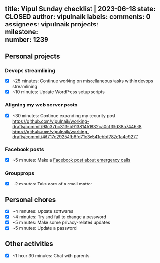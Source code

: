 title:	Vipul Sunday checklist | 2023-06-18
state:	CLOSED
author:	vipulnaik
labels:	
comments:	0
assignees:	vipulnaik
projects:	
milestone:	
number:	1239
--
## Personal projects

### Devops streamlining

- [x] ~25 minutes: Continue working on miscellaneous tasks within devops streamlining
- [x] ~10 minutes: Update WordPress setup scripts

### Aligning my web server posts

- [x] ~30 minutes: Continue expanding my security post https://github.com/vipulnaik/working-drafts/commit/98c37bc3136b91381451832ca0cf39d38a744668 https://github.com/vipulnaik/working-drafts/commit/46717c29254fb6fd71c3e541ebbf782e1a4c9277 

### Facebook posts

- [x] ~5 minutes: Make a [Facebook post about emergency calls](https://www.facebook.com/vipulnaik.r/posts/pfbid0XCMXztdim9u1K1GeXQ8RMkeoLmJKvBbm7X5zr8j5Kn5avz1QnmDyPW4k28DWtLpBl)

### Groupprops

- [x] ~2 minutes: Take care of a small matter

## Personal chores

- [x] ~4 minutes: Update softwares
- [x] ~4 minutes: Try and fail to change a password
- [x] ~5 minutes: Make some privacy-related updates
- [x] ~5 minutes: Update a password

## Other activities

- [x] ~1 hour 30 minutes: Chat with parents
